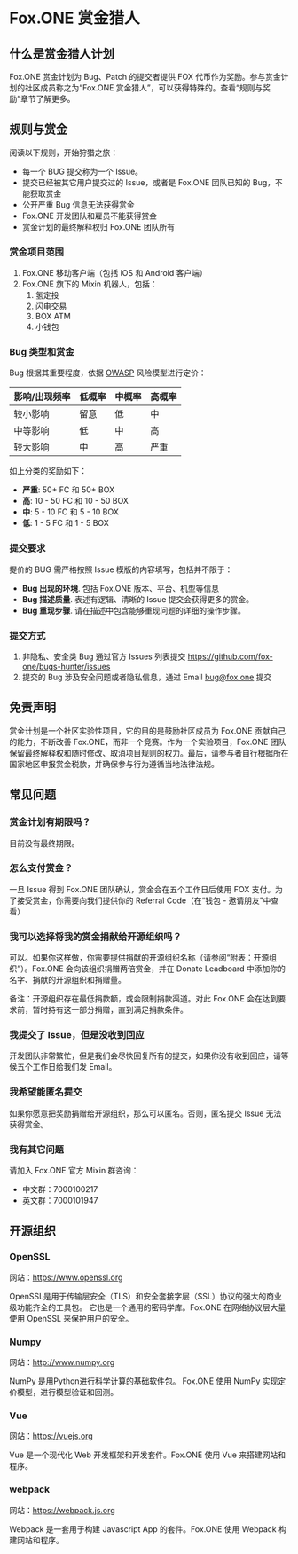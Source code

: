 # Fox.ONE 赏金猎人

## 什么是赏金猎人计划

Fox.ONE 赏金计划为 Bug、Patch 的提交者提供 FOX 代币作为奖励。参与赏金计划的社区成员称之为“Fox.ONE 赏金猎人”，可以获得特殊的。查看“规则与奖励”章节了解更多。

## 规则与赏金

阅读以下规则，开始狩猎之旅：

- 每一个 BUG 提交称为一个 Issue。
- 提交已经被其它用户提交过的 Issue，或者是 Fox.ONE 团队已知的 Bug，不能获取赏金
- 公开严重 Bug 信息无法获得赏金
- Fox.ONE 开发团队和雇员不能获得赏金
- 赏金计划的最终解释权归 Fox.ONE 团队所有

### 赏金项目范围

1. Fox.ONE 移动客户端（包括 iOS 和 Android 客户端）
2. Fox.ONE 旗下的 Mixin 机器人，包括：
   1. 氢定投
   2. 闪电交易
   3. BOX ATM
   4. 小钱包

### Bug 类型和赏金

Bug 根据其重要程度，依据 [OWASP](https://www.owasp.org/index.php/OWASP_Risk_Rating_Methodology) 风险模型进行定价：

| 影响/出现频率 | 低概率 | 中概率 | 高概率 |
| ------------- | ------ | ------ | ------ |
| 较小影响      | 留意   | 低     | 中     |
| 中等影响      | 低     | 中     | 高     |
| 较大影响      | 中     | 高     | 严重   |

如上分类的奖励如下：

- **严重**: 50+ FC 和 50+ BOX
- **高**: 10 - 50 FC 和 10 - 50 BOX
- **中**: 5 - 10 FC 和 5 - 10 BOX
- **低**: 1 - 5 FC 和 1 - 5 BOX

### 提交要求

提价的 BUG 需严格按照 Issue 模版的内容填写，包括并不限于：

- **Bug 出现的环境**. 包括 Fox.ONE 版本、平台、机型等信息
- **Bug 描述质量**. 表述有逻辑、清晰的 Issue 提交会获得更多的赏金。
- **Bug 重现步骤**. 请在描述中包含能够重现问题的详细的操作步骤。

### 提交方式

1. 非隐私、安全类 Bug 通过官方 Issues 列表提交 https://github.com/fox-one/bugs-hunter/issues
2. 提交的 Bug 涉及安全问题或者隐私信息，通过 Email [bug@fox.one](mailto:bug@fox.one) 提交

## 免责声明

赏金计划是一个社区实验性项目，它的目的是鼓励社区成员为 Fox.ONE 贡献自己的能力，不断改善 Fox.ONE，而非一个竞赛。作为一个实验项目，Fox.ONE 团队保留最终解释权和随时修改、取消项目规则的权力。最后，请参与者自行根据所在国家地区申报赏金税款，并确保参与行为遵循当地法律法规。

## 常见问题

### 赏金计划有期限吗？

目前没有最终期限。

### 怎么支付赏金？

一旦 Issue 得到 Fox.ONE 团队确认，赏金会在五个工作日后使用 FOX 支付。为了接受赏金，你需要向我们提供你的 Referral Code（在“钱包 - 邀请朋友”中查看）

### 我可以选择将我的赏金捐献给开源组织吗？

可以。如果你这样做，你需要提供捐献的开源组织名称（请参阅“附表：开源组织”）。Fox.ONE 会向该组织捐赠两倍赏金，并在 Donate Leadboard 中添加你的名字、捐献的开源组织和捐赠量。

备注：开源组织存在最低捐款额，或会限制捐款渠道。对此 Fox.ONE 会在达到要求前，暂时持有这一部分捐赠，直到满足捐款条件。

### 我提交了 Issue，但是没收到回应

开发团队非常繁忙，但是我们会尽快回复所有的提交，如果你没有收到回应，请等候五个工作日给我们发 Email。

### 我希望能匿名提交

如果你愿意把奖励捐赠给开源组织，那么可以匿名。否则，匿名提交 Issue 无法获得赏金。

### 我有其它问题

请加入 Fox.ONE 官方 Mixin 群咨询：

- 中文群：7000100217
- 英文群：7000101947

## 开源组织

### OpenSSL

网站：https://www.openssl.org

OpenSSL是用于传输层安全（TLS）和安全套接字层（SSL）协议的强大的商业级功能齐全的工具包。 它也是一个通用的密码学库。Fox.ONE 在网络协议层大量使用 OpenSSL 来保护用户的安全。

### Numpy

网站：http://www.numpy.org

NumPy 是用Python进行科学计算的基础软件包。 Fox.ONE 使用 NumPy 实现定价模型，进行模型验证和回测。

### Vue

网站：https://vuejs.org

Vue 是一个现代化 Web 开发框架和开发套件。Fox.ONE 使用 Vue 来搭建网站和程序。

### webpack

网站：https://webpack.js.org

Webpack 是一套用于构建 Javascript App 的套件。Fox.ONE 使用 Webpack 构建网站和程序。

